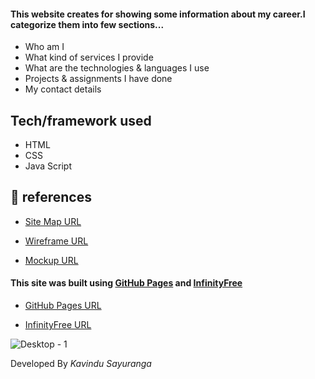 
#### This website creates for showing some information about my career.I categorize them into few sections...
* Who am I
* What kind of services I provide
* What are the technologies & languages I use
* Projects & assignments I have done
* My contact details

## Tech/framework used
* HTML
* CSS
* Java Script

## :link: references

* [Site Map URL](https://www.gloomaps.com/bcGEpFFKgW)

* [Wireframe URL](https://wireframe.cc/XEDxpf)

* [Mockup URL](https://www.figma.com/file/PIsf1Y9QblTPPoHJXvse6s/My-Portfolio?node-id=0%3A1)

#### This site was built using [GitHub Pages](https://pages.github.com/) and [InfinityFree](infinityfree.net/?__cf_chl_jschl_tk__=TO2FoBSzgjuetbZdG7MU8EbIkZukgEsU5byQHnwQ45w-1640521467-0-gaNycGzNCv0)

* [GitHub Pages URL](https://kavindu-sayuranga.github.io/My-Portfolio/)

* [InfinityFree URL](https://kavz-sayu.epizy.com)



![Desktop - 1](https://user-images.githubusercontent.com/101160368/188707574-07af2162-3a43-48a2-9009-0dc490902f7e.png)


Developed By _Kavindu Sayuranga_


